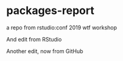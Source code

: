 # packages-report
a repo from rstudio:conf 2019 wtf workshop


And edit from RStudio

Another edit, now from GitHub
